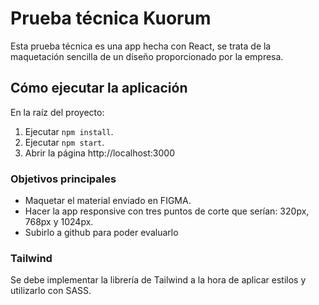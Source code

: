 # Prueba técnica Kuorum

Esta prueba técnica es una app hecha con React, se trata de la maquetación sencilla de un diseño proporcionado por la empresa. 

## Cómo ejecutar la aplicación
En la raíz del proyecto:

1. Ejecutar `npm install`.
2. Ejecutar `npm start`.
3. Abrir la página http://localhost:3000

### Objetivos principales

- Maquetar el material enviado en FIGMA.
- Hacer la app responsive con tres puntos de corte que serían: 320px, 768px y 1024px.
- Subirlo a github para poder evaluarlo

### Tailwind

Se debe implementar la librería de Tailwind a la hora de aplicar estilos y utilizarlo con SASS. 


   
